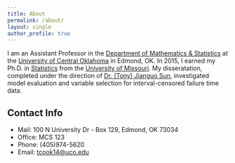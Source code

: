 ```yaml
---
title: About
permalink: /about/
layout: single
author_profile: true
---
```


I am an Assistant Professor in the [Department of Mathematics & Statistics](http://www.math.uco.edu/) at the [University of Central Oklahoma](https://www.uco.edu) in Edmond, OK.  In 2015, I earned my Ph.D. in [Statistics](https://www.stat.missouri.edu/) from the [University of Missouri](https://missouri.edu/).  My disseratation, completed under the direction of [Dr. (Tony) Jianguo Sun](https://www.stat.missouri.edu/people/sunj), investigated model evaluation and variable selection for interval-censored failure time data.

## Contact Info
* Mail: 100 N University Dr - Box 129, Edmond, OK 73034
* Office: MCS 123
* Phone: (405)974-5620
* Email: tcook14@uco.edu
